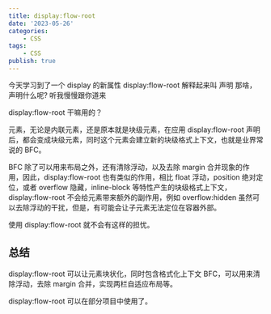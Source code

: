 ```yaml
---
title: display:flow-root
date: '2023-05-26'
categories:
    - CSS
tags:
    - CSS
publish: true
---
```


今天学习到了一个 display 的新属性 display:flow-root 解释起来叫 声明 那啥，声明什么呢? 听我慢慢跟你道来

display:flow-root 干嘛用的？

元素，无论是内联元素，还是原本就是块级元素，在应用 display:flow-root 声明后，都会变成块级元素，同时这个元素会建立新的块级格式上下文，也就是业界常说的 BFC。

BFC 除了可以用来布局之外，还有清除浮动，以及去除 margin 合并现象的作用，因此，display:flow-root 也有类似的作用，相比 float 浮动，position 绝对定位，或者 overflow 隐藏，inline-block 等特性产生的块级格式上下文，display:flow-root 不会给元素带来额外的副作用，例如 overflow:hidden 虽然可以去除浮动的干扰，但是，有可能会让子元素无法定位在容器外部。

使用 display:flow-root 就不会有这样的担忧。

## 总结

display:flow-root 可以让元素块状化，同时包含格式化上下文 BFC，可以用来清除浮动，去除 margin 合并，实现两栏自适应布局等。

display:flow-root 可以在部分项目中使用了。
